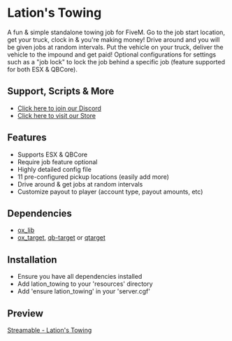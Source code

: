 # Lation's Towing
A fun & simple standalone towing job for FiveM. Go to the job start location, get your truck, clock in & you're making money! Drive around and you will be given jobs at random intervals. Put the vehicle on your truck, deliver the vehicle to the impound and get paid! Optional configurations for settings such as a "job lock" to lock the job behind a specific job (feature supported for both ESX & QBCore).

## Support, Scripts & More
- [Click here to join our Discord](https://discord.gg/9EbY4nM5uu)
- [Click here to visit our Store](https://lationscripts.com/?utm_source=github&utm_medium=free-script)

## Features
- Supports ESX & QBCore
- Require job feature optional
- Highly detailed config file
- 11 pre-configured pickup locations (easily add more)
- Drive around & get jobs at random intervals
- Customize payout to player (account type, payout amounts, etc)

## Dependencies
- [ox_lib](https://github.com/overextended/ox_lib/releases)
- [ox_target](https://github.com/overextended/ox_target/releases), [qb-target](https://github.com/qbcore-framework/qb-target) or [qtarget](https://github.com/overextended/ox_target/releases)

## Installation
- Ensure you have all dependencies installed
- Add lation_towing to your 'resources' directory
- Add 'ensure lation_towing' in your 'server.cgf'

## Preview
[Streamable - Lation's Towing](https://streamable.com/j9djua)
